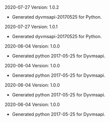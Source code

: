 2020-07-27 Version: 1.0.2
- Generated dyvmsapi-20170525 for Python.

2020-07-27 Version: 1.0.1
- Generated dyvmsapi-20170525 for Python.

2020-06-04 Version: 1.0.0
- Generated python 2017-05-25 for Dyvmsapi.

2020-06-04 Version: 1.0.0
- Generated python 2017-05-25 for Dyvmsapi.

2020-06-04 Version: 1.0.0
- Generated python 2017-05-25 for Dyvmsapi.

2020-06-04 Version: 1.0.0
- Generated python 2017-05-25 for Dyvmsapi.

